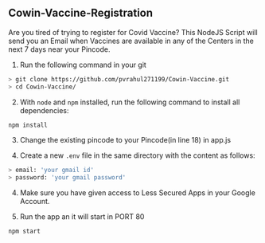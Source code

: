 
## Cowin-Vaccine-Registration

Are you tired of trying to register for Covid Vaccine? 
This NodeJS Script will send you an Email when Vaccines are available in any of the Centers in the next 7 days near your Pincode.


1. Run the following command in your git

```sh
> git clone https://github.com/pvrahul271199/Cowin-Vaccine.git
> cd Cowin-Vaccine/
 ```
 
2. With `node` and `npm` installed, run the following command to install all dependencies:

```sh
npm install 
```

3. Change the existing pincode to your Pincode(in line 18) in app.js

4. Create a new `.env` file in the same directory with the content as follows:

```sh
> email: 'your gmail id'
> password: 'your gmail password'
```

4. Make sure you have given access to Less Secured Apps in your Google Account.

5. Run the app an it will start in PORT 80
 ```sh
 npm start
```
